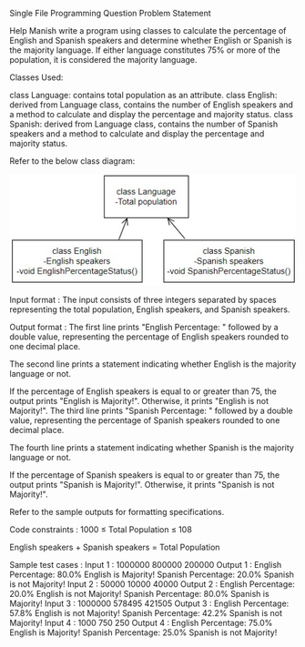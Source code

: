 Single File Programming Question
Problem Statement



Help Manish write a program using classes to calculate the percentage of English and Spanish speakers and determine whether English or Spanish is the majority language. If either language constitutes 75% or more of the population, it is considered the majority language.



Classes Used:

class Language: contains total population as an attribute.
class English: derived from Language class, contains the number of English speakers and a method to calculate and display the percentage and majority status.
class Spanish: derived from Language class, contains the number of Spanish speakers and a method to calculate and display the percentage and majority status.


Refer to the below class diagram:

![Diagram](image.png)



Input format :
The input consists of three integers separated by spaces representing the total population, English speakers, and Spanish speakers.

Output format :
The first line prints "English Percentage: " followed by a double value, representing the percentage of English speakers rounded to one decimal place.

The second line prints a statement indicating whether English is the majority language or not.

If the percentage of English speakers is equal to or greater than 75, the output prints "English is Majority!".
Otherwise, it prints "English is not Majority!".
The third line prints "Spanish Percentage: " followed by a double value, representing the percentage of Spanish speakers rounded to one decimal place.

The fourth line prints a statement indicating whether Spanish is the majority language or not.

If the percentage of Spanish speakers is equal to or greater than 75, the output prints "Spanish is Majority!".
Otherwise, it prints "Spanish is not Majority!".


Refer to the sample outputs for formatting specifications.

Code constraints :
1000 ≤ Total Population ≤ 108

English speakers + Spanish speakers = Total Population

Sample test cases :
Input 1 :
1000000 800000 200000
Output 1 :
English Percentage: 80.0%
English is Majority!
Spanish Percentage: 20.0%
Spanish is not Majority!
Input 2 :
50000 10000 40000
Output 2 :
English Percentage: 20.0%
English is not Majority!
Spanish Percentage: 80.0%
Spanish is Majority!
Input 3 :
1000000 578495 421505
Output 3 :
English Percentage: 57.8%
English is not Majority!
Spanish Percentage: 42.2%
Spanish is not Majority!
Input 4 :
1000 750 250
Output 4 :
English Percentage: 75.0%
English is Majority!
Spanish Percentage: 25.0%
Spanish is not Majority!
